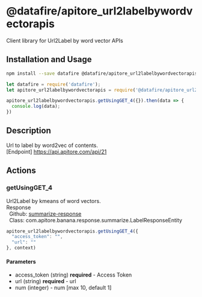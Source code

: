 # @datafire/apitore_url2labelbywordvectorapis

Client library for Url2Label by word vector APIs

## Installation and Usage
```bash
npm install --save datafire @datafire/apitore_url2labelbywordvectorapis
```

```js
let datafire = require('datafire');
let apitore_url2labelbywordvectorapis = require('@datafire/apitore_url2labelbywordvectorapis').create();

apitore_url2labelbywordvectorapis.getUsingGET_4({}).then(data => {
  console.log(data);
})
```

## Description
Url to label by word2vec of contents.<BR />[Endpoint] https://api.apitore.com/api/21

## Actions
### getUsingGET_4
Url2Label by kmeans of word vectors.<BR />Response<BR />&nbsp; Github: <a href="https://github.com/keigohtr/apitore-response-parent/tree/master/summarize-response">summarize-response</a><BR />&nbsp; Class: com.apitore.banana.response.summarize.LabelResponseEntity<BR />


```js
apitore_url2labelbywordvectorapis.getUsingGET_4({
  "access_token": "",
  "url": ""
}, context)
```

#### Parameters
* access_token (string) **required** - Access Token
* url (string) **required** - url
* num (integer) - num [max 10, default 1]


